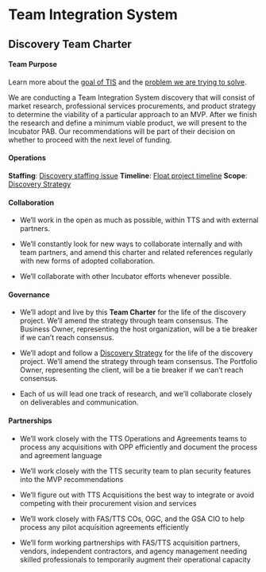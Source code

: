 # Team Integration System
## Discovery Team Charter


#### Team Purpose

Learn more about the [goal of TIS](https://github.com/18F/tis-discovery/blob/master/goal.md) and the [problem we are trying to solve](https://github.com/18F/tis-discovery/blob/master/problem.md).

We are conducting a Team Integration System discovery that will consist of market research, professional services procurements, and product strategy to determine the viability of a particular approach to an MVP.  After we finish the research and define a minimum viable product, we will present to the Incubator PAB.  Our recommendations will be part of their decision on whether to proceed with the next level of funding.

#### Operations

**Staffing**: [Discovery staffing issue](https://github.com/18F/staffing-and-resources/issues/347)
**Timeline**: [Float project timeline](https://18f.float.com/?project=P%26P+%2F+OPP+%2F+Team+Integration+System)
**Scope**: [Discovery Strategy](https://docs.google.com/document/d/1WCedRaHZ4ycI_fw3ns906euvfoyBqFzgJH40e9948w4/edit)

#### Collaboration

* We’ll work in the open as much as possible, within TTS and with external partners.

* We’ll constantly look for new ways to collaborate internally and with team partners, and amend this charter and related references regularly with new forms of adopted collaboration.

* We’ll collaborate with other Incubator efforts whenever possible.

#### Governance

* We’ll adopt and live by this **Team Charter** for the life of the discovery project.  We’ll amend the strategy through team consensus.  The Business Owner, representing the host organization, will be a tie breaker if we can’t reach consensus.

* We’ll adopt and follow a [Discovery Strategy](https://docs.google.com/document/d/1WCedRaHZ4ycI_fw3ns906euvfoyBqFzgJH40e9948w4/edit) for the life of the discovery project.  We’ll amend the strategy through team consensus.  The Portfolio Owner, representing the client, will be a tie breaker if we can’t reach consensus.

* Each of us will lead one track of research, and we’ll collaborate closely on deliverables and communication.

#### Partnerships

* We’ll work closely with the TTS Operations and Agreements teams to process any acquisitions with OPP efficiently and document the process and agreement language

* We’ll work closely with the TTS security team to plan security features into the MVP recommendations

* We’ll figure out with TTS Acquisitions the best way to integrate or avoid competing with their procurement vision and services

* We’ll work closely with FAS/TTS COs, OGC, and the GSA CIO to help process any pilot acquisition agreements efficiently

* We’ll form working partnerships with FAS/TTS acquisition partners, vendors, independent contractors, and agency management needing skilled professionals to temporarily augment their operational capacity
